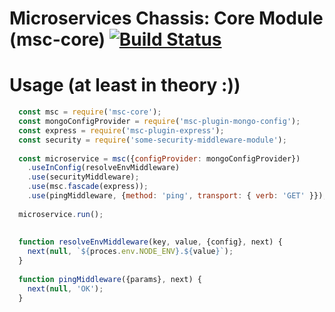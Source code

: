 # Microservices Chassis: Core Module (msc-core) [![Build Status](https://travis-ci.org/mujichOk/msc-core.svg?branch=master)](https://travis-ci.org/mujichOk/msc-core)

# Usage (at least in theory :))

```js
  const msc = require('msc-core');
  const mongoConfigProvider = require('msc-plugin-mongo-config');
  const express = require('msc-plugin-express');
  const security = require('some-security-middleware-module');
  
  const microservice = msc({configProvider: mongoConfigProvider})
    .useInConfig(resolveEnvMiddleware)
    .use(securityMiddleware);
    .use(msc.fascade(express));
    .use(pingMiddleware, {method: 'ping', transport: { verb: 'GET' }});
  
  microservice.run();
  
  
  function resolveEnvMiddleware(key, value, {config}, next) {
    next(null, `${proces.env.NODE_ENV}.${value}`);
  }
  
  function pingMiddleware({params}, next) {
    next(null, 'OK');
  }
```
